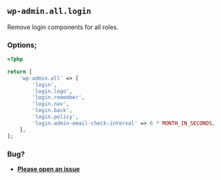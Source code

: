 ## `wp-admin.all.login`

Remove login components for all roles.

### Options;

```php
<?php

return [
    'wp-admin.all' => [
        'login',
        'login.logo',
        'login.remember',
        'login.nav',
        'login.back',
        'login.policy',
        'login.admin-email-check-interval' => 6 * MONTH_IN_SECONDS,
    ],
];
```

### Bug?

* **[Please open an issue](https://github.com/soberwp/intervention/issues/new?title=[wp-admin.login]&labels=bug&assignees=darrenjacoby)**
